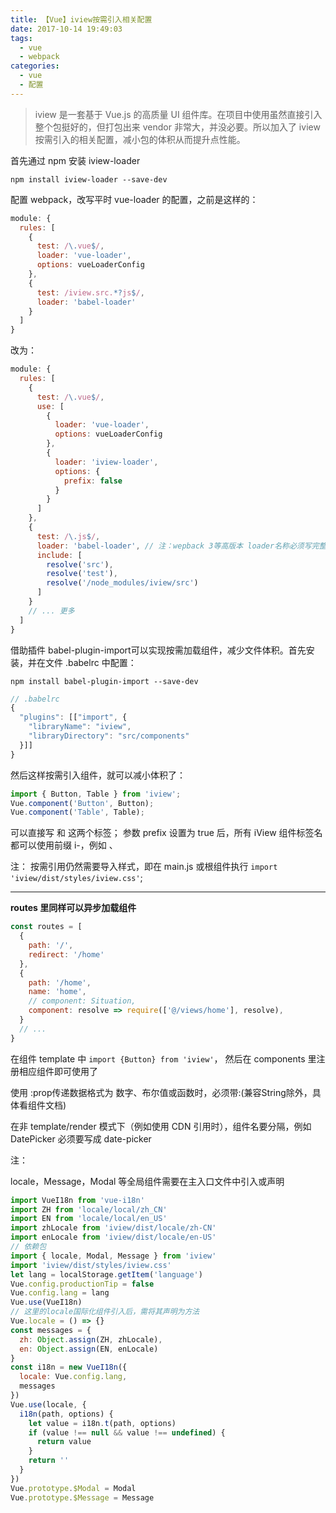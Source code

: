 ```yaml
---
title: 【Vue】iview按需引入相关配置
date: 2017-10-14 19:49:03
tags: 
  - vue  
  - webpack
categories: 
  - vue
  - 配置
---
```


> iview 是一套基于 Vue.js 的高质量 UI 组件库。在项目中使用虽然直接引入整个包挺好的，但打包出来 vendor 非常大，并没必要。所以加入了 iview 按需引入的相关配置，减小包的体积从而提升点性能。

<!-- more -->

首先通过 npm 安装 iview-loader

    npm install iview-loader --save-dev

配置 webpack，改写平时 vue-loader 的配置，之前是这样的：

```js
module: {
  rules: [
    {
      test: /\.vue$/,
      loader: 'vue-loader',
      options: vueLoaderConfig
    },
    {
      test: /iview.src.*?js$/,
      loader: 'babel-loader'
    }
  ]
}
```

改为：

```js
module: {
  rules: [
    {
      test: /\.vue$/,
      use: [
        {
          loader: 'vue-loader',
          options: vueLoaderConfig
        },
        {
          loader: 'iview-loader',
          options: {
            prefix: false
          }
        }
      ]
    },
    {
      test: /\.js$/,
      loader: 'babel-loader', // 注：wepback 3等高版本 loader名称必须写完整
      include: [
        resolve('src'),
        resolve('test'),
        resolve('/node_modules/iview/src')
      ]
    }
    // ... 更多
  ]
}
```

借助插件 babel-plugin-import可以实现按需加载组件，减少文件体积。首先安装，并在文件 .babelrc 中配置：

    npm install babel-plugin-import --save-dev

```js
// .babelrc
{
  "plugins": [["import", {
    "libraryName": "iview",
    "libraryDirectory": "src/components"
  }]]
}
```

然后这样按需引入组件，就可以减小体积了：

```js
import { Button, Table } from 'iview';
Vue.component('Button', Button);
Vue.component('Table', Table);
```

可以直接写 <Switch> 和 <Circle> 这两个标签；
参数 prefix 设置为 true 后，所有 iView 组件标签名都可以使用前缀 i-，例如 <i-row>、<i-select>

注： 按需引用仍然需要导入样式，即在 main.js 或根组件执行 `import 'iview/dist/styles/iview.css'`;

---

**routes 里同样可以异步加载组件**

```js
const routes = [
  {
    path: '/',
    redirect: '/home'
  },
  {
    path: '/home',
    name: 'home',
    // component: Situation,
    component: resolve => require(['@/views/home'], resolve),
  }
  // ...
}
```

在组件 template 中 `import {Button} from 'iview'`， 然后在 components 里注册相应组件即可使用了

使用 :prop传递数据格式为 数字、布尔值或函数时，必须带:(兼容String除外，具体看组件文档)

在非 template/render 模式下（例如使用 CDN 引用时），组件名要分隔，例如 DatePicker 必须要写成 date-picker

注：

locale，Message，Modal 等全局组件需要在主入口文件中引入或声明

```js
import VueI18n from 'vue-i18n'
import ZH from 'locale/local/zh_CN'
import EN from 'locale/local/en_US'
import zhLocale from 'iview/dist/locale/zh-CN'
import enLocale from 'iview/dist/locale/en-US'
// 依赖包
import { locale, Modal, Message } from 'iview'
import 'iview/dist/styles/iview.css'
let lang = localStorage.getItem('language')
Vue.config.productionTip = false
Vue.config.lang = lang
Vue.use(VueI18n)
// 这里的locale国际化组件引入后，需将其声明为方法
Vue.locale = () => {}
const messages = {
  zh: Object.assign(ZH, zhLocale),
  en: Object.assign(EN, enLocale)
}
const i18n = new VueI18n({
  locale: Vue.config.lang,
  messages
})
Vue.use(locale, {
  i18n(path, options) {
    let value = i18n.t(path, options)
    if (value !== null && value !== undefined) {
      return value
    }
    return ''
  }
})
Vue.prototype.$Modal = Modal
Vue.prototype.$Message = Message
```

